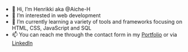 - 👋 Hi, I’m Henrikki aka @Aiche-H
- 👀 I’m interested in web development
- 🌱 I’m currently learning a variety of tools and frameworks focusing on HTML, CSS, JavaScript and SQL
- 📫 You can reach me through  the contact form in my [Portfolio](https://aiche-h.github.io/welcome-page/) or via [LinkedIn](https://www.linkedin.com/in/henrikki-gren-b41b1b2b8/)
<!---
Aiche-H/Aiche-H is a ✨ special ✨ repository because its `README.md` (this file) appears on your GitHub profile.
You can click the Preview link to take a look at your changes.
--->
